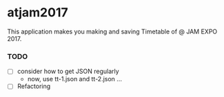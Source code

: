 # atjam2017

This application makes you making and saving Timetable of @ JAM EXPO 2017.

### TODO

- [ ] consider how to get JSON regularly
  - now, use tt-1.json and tt-2.json ...
- [ ] Refactoring
